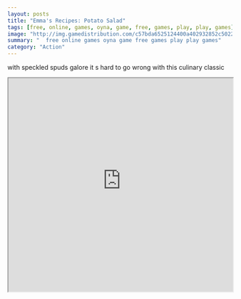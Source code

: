 ```yaml
---
layout: posts
title: "Emma's Recipes: Potato Salad"
tags: [free, online, games, oyna, game, free, games, play, play, games]
image: "http://img.gamedistribution.com/c57bda6525124400a402932852c50228.jpg"
summary: "  free online games oyna game free games play play games"
category: "Action"
---
```


with speckled spuds galore it s hard to go wrong with this culinary classic

<iframe width="100%" height="480px;" src="http://flash.gamedistribution.com?game=c57bda6525124400a402932852c50228"></iframe>